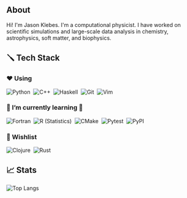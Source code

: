 
## About

Hi! I'm Jason Klebes.  I'm a computational physicist.  I have worked on scientific simulations and large-scale data analysis in chemistry, astrophysics, soft matter, and biophysics.  

## 🪛 Tech Stack

### ❤️ Using

![Python](https://img.shields.io/badge/-Python-3776AB?style=flat&logo=python&logoColor=FFFFFF)&nbsp;
![C++](https://img.shields.io/badge/-C++-00599C?style=flat&logo=C%2B%2B)&nbsp;
![Haskell](https://img.shields.io/badge/-Haskell-5D4F85?style=flat&logo=Haskell)&nbsp;
![Git](https://img.shields.io/badge/-Git-F05032?style=flat&logo=git&logoColor=FFFFFF)&nbsp;
![Vim](https://img.shields.io/badge/-Vim-019733?style=flat&logo=vim)&nbsp;

### 🌱 I’m currently learning 🏢

![Fortran](https://img.shields.io/badge/-R-734F96?style=flat&logo=R)&nbsp;
![R (Statistics)](https://img.shields.io/badge/-Fortran-276DC3?style=flat&logo=Fortran)&nbsp;
![CMake](https://img.shields.io/badge/-CMake-064F8C?style=flat&logo=R)&nbsp;
![Pytest](https://img.shields.io/badge/-Pytest-0A9EDC?style=flat&logo=Pytest&logoColor=FFFFFF)&nbsp;
![PyPI](https://img.shields.io/badge/-PyPI-0A9EDC?style=flat&logo=PyPI&logoColor=FFFFFF)&nbsp;

### 📜 Wishlist

<!--- ![Cmake](https://img.shields.io/badge/-Cmake-064F8C?style=flat&logo=Cmake)&nbsp; --->
![Clojure](https://img.shields.io/badge/-Clojure-5881D8?style=flat&logo=Clojure&logoColor=FFFFFF)&nbsp;
![Rust](https://img.shields.io/badge/-Rust-000000?style=flat&logo=Rust)&nbsp;

## 📈 Stats

![Top Langs](https://github-readme-stats.vercel.app/api/top-langs/?username=jklebes&layout=compact&hide=jupyter%20notebook)
